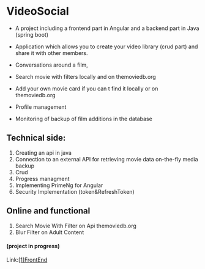# VideoSocial

- A project including a frontend part in Angular and a backend part in Java (spring boot)

- Application which allows you to create your video library (crud part) and share it with other members.

- Conversations around a film,

- Search movie with filters locally and on  themoviedb.org

- Add your own movie card if you can t find it locally or on  themoviedb.org

- Profile management

- Monitoring of backup of film additions in the database


## Technical side:
1. Creating an api in java
2. Connection to an external API for retrieving movie data on-the-fly media backup
3. Crud
4. Progress managment
5. Implementing PrimeNg for Angular
6. Security Implementation (token&RefreshToken)

## Online and functional
1. Search Movie With Filter on Api themoviedb.org
2. Blur Filter on Adult Content

#### (**project in progress**)

Link:[[1]FrontEnd][linkFrontEnd]






[linkFrontEnd]: http://markusemile.be/app/socialVideo/frontend/home "FronfEnd"

